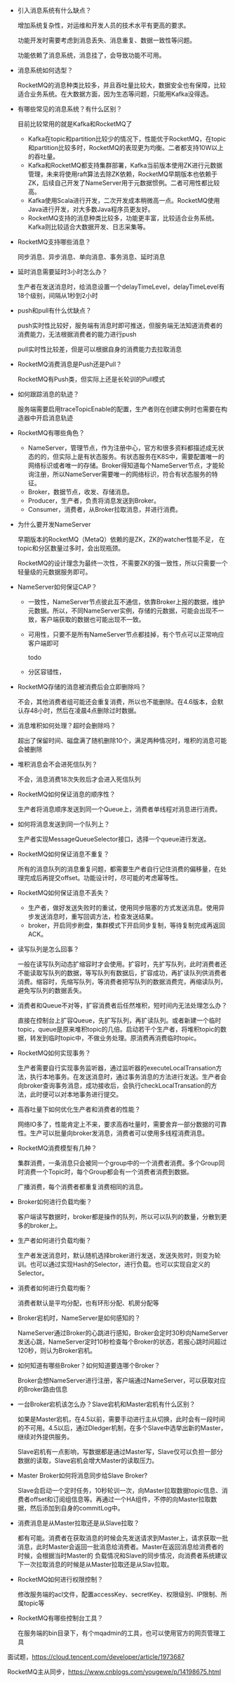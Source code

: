 - 引入消息系统有什么缺点？

  增加系统复杂性，对运维和开发人员的技术水平有更高的要求。

  功能开发时需要考虑到消息丢失、消息重复、数据一致性等问题。

  功能依赖了消息系统，消息挂了，会导致功能不可用。

  

- 消息系统如何选型？

  RocketMQ的消息种类比较多，并且吞吐量比较大，数据安全也有保障，比较适合业务系统。在大数据方面，因为生态等问题，只能用Kafka没得选。

  

- 有哪些常见的消息系统？有什么区别？

  目前比较常用的就是Kafka和RocketMQ了

  - Kafka在topic和partition比较少的情况下，性能优于RocketMQ，在topic和partition比较多时，RocketMQ的表现更为均衡。二者都支持10W以上的吞吐量。
  - Kafka和RocketMQ都支持集群部署，Kafka当前版本使用ZK进行元数据管理，未来将使用raft算法去除ZK依赖，RocketMQ早期版本也依赖于ZK，后续自己开发了NameServer用于元数据惯例。二者可用性都比较高。
  - Kafka使用Scala进行开发，二次开发成本稍微高一点。RocketMQ使用Java进行开发，对大多数Java程序员更友好。
  - RocketMQ支持的消息种类比较多，功能更丰富，比较适合业务系统。Kafka则比较适合大数据开发、日志采集等。

  

- RocketMQ支持哪些消息？

  同步消息、异步消息、单向消息、事务消息、延时消息

  

- 延时消息需要延时3小时怎么办？

  生产者在发送消息时，给消息设置一个delayTimeLevel，delayTimeLevel有18个级别，间隔从1秒到2小时

  

- push和pull有什么优缺点？

  push实时性比较好，服务端有消息时即可推送，但服务端无法知道消费者的消费能力，无法根据消费者的能力进行push

  pull实时性比较差，但是可以根据自身的消费能力去拉取消息

  

- RocketMQ消费消息是Push还是Pull？

  RocketMQ有Push类，但实际上还是长轮训的Pull模式

  

- 如何跟踪消息的轨迹？

  服务端需要启用traceTopicEnable的配置，生产者则在创建实例时也需要在构造器中开启消息轨迹

  

- RocketMQ有哪些角色？

  - NameServer，管理节点，作为注册中心，官方和很多资料都描述成无状态的的，但实际上是有状态服务。有状态服务在K8S中，需要配置唯一的网络标识或者唯一的存储。Broker得知道每个NameServer节点，才能轮询注册，所以NameServer需要唯一的网络标识，符合有状态服务的特征。
  - Broker，数据节点，收发、存储消息。
  - Producer，生产者，负责将消息发送到Broker。
  - Consumer，消费者，从Broker拉取消息，并进行消费。

  

- 为什么要开发NameServer

  早期版本的RocketMQ（MetaQ）依赖的是ZK，ZK的watcher性能不足， 在topic和分区数量过多时，会出现瓶颈。

  RocketMQ的设计理念为最终一次性，不需要ZK的强一致性，所以只需要一个轻量级的元数据服务即可。

  

- NameServer如何保证CAP？

  - 一致性，NameServer节点彼此互不通信，依靠Broker上报的数据，维护元数据。所以，不同NameServer实例，存储的元数据，可能会出现不一致，客户端获取的数据也可能出现不一致。

  - 可用性，只要不是所有NameServer节点都挂掉，有个节点可以正常响应客户端即可

    todo

  - 分区容错性，

  

- RocketMQ存储的消息被消费后会立即删除吗？

  不会，其他消费者组可能还会重复消费，所以也不能删除。在4.6版本，会默认存48小时，然后在凌晨4点删除过时数据。

  

- 消息堆积如何处理？超时会删除吗？

  超出了保留时间、磁盘满了随机删除10个，满足两种情况时，堆积的消息可能会被删除

  

- 堆积消息会不会进死信队列？

  不会，消息消费18次失败后才会进入死信队列

  

- RocketMQ如何保证消息的顺序性？

  生产者将消息顺序发送到同一个Queue上，消费者单线程对消息进行消费。

  

- 如何将消息发送到同一个队列上？

  生产者实现MessageQueueSelector接口，选择一个queue进行发送。

  

- RocketMQ如何保证消息不重复？

  所有的消息队列的消息重复问题，都需要生产者自行记住消费的偏移量，在处理完成后再提交offset。功能设计时，尽可能的考虑幂等性。

  

- RocketMQ如何保证消息不丢失？

  - 生产者，做好发送失败时的重试，使用同步阻塞的方式发送消息。使用异步发送消息时，重写回调方法，检查发送结果。
  - broker，开启同步刷盘，集群模式下开启同步复制，等待复制完成再返回ACK。
  
  
  
- 读写队列是怎么回事？

  一般在读写队列动态扩缩容时才会使用。扩容时，先扩写队列，此时消费者还不能读取写队列的数据，等写队列有数据后，扩容成功，再扩读队列供消费者消费。缩容时，先缩写队列，等消费者把写队列的数据消费完，再缩读队列，避免写队列的数据丢失。

  

- 消费者和Queue不对等，扩容消费者后任然堆积，短时间内无法处理怎么办？

  直接在控制台上扩容Queue，先扩写队列，再扩读队列。或者新建一个临时topic，queue是原来堆积topic的几倍。启动若干个生产者，将堆积topic的数据，转发到临时topic中，不做业务处理。原消费再消费临时topic。

  

- RocketMQ如何实现事务？

  生产者需要自行实现事务监听器，通过监听器的executeLocalTransation方法，执行本地事务。在发送消息时，通过事务消息的方法进行发送。生产者会向broker查询事务消息，成功接收后，会执行checkLocalTransation的方法，此时便可以对本地事务进行提交。

  

- 高吞吐量下如何优化生产者和消费者的性能？

  网络IO多了，性能肯定上不来，要求高吞吐量时，需要舍弃一部分数据的可靠性。生产可以批量向broker发消息，消费者可以使用多线程消费消息。

  

- RocketMQ消费模型有几种？

  集群消费，一条消息只会被同一个group中的一个消费者消费。多个Group同时消费一个Topic时，每个Group都会有一个消费者消费到数据。

  广播消费，每个消费者都重复消费相同的消息。

  

- Broker如何进行负载均衡？

  客户端读写数据时，broker都是操作的队列，所以可以队列的数量，分散到更多的broker上。

  

- 生产者如何进行负载均衡？

  生产者发送消息时，默认随机选择broker进行发送，发送失败时，则变为轮训。也可以通过实现Hash的Selector，进行负载。也可以实现自定义的Selector。

  

- 消费者如何进行负载均衡？

  消费者默认是平均分配，也有环形分配、机房分配等

  

- Broker宕机时，NameServer是如何感知的？

  NameServer通过Broker的心跳进行感知，Broker会定时30秒向NameServer发送心跳，NameServer定时10秒检查每个Broker的状态，若报心跳时间超过120秒，则认为Broker宕机。

  

- 如何知道有哪些Broker？如何知道要连哪个Broker？

  Broker会想NameServer进行注册，客户端通过NameServer，可以获取对应的Broker路由信息

  

- 一台Broker宕机该怎么办？Slave宕机和Master宕机有什么区别？

  如果是Master宕机，在4.5以前，需要手动进行主从切换，此时会有一段时间的不可用。4.5以后，通过Dledger机制，在多个Slave中选举出新的Master，继续对外提供服务。

  Slave宕机有一点影响，写数据都是通过Master写，Slave仅可以负担一部分数据的读取，Slave宕机会增大Master的读取压力。

  

- Master Broker如何将消息同步给Slave Broker?

  Slave会启动一个定时任务，10秒轮训一次，向Master拉取数据topic信息、消费者offset和订阅组信息等。再通过一个HA组件，不停的向Master拉取数据，然后添加到自身的commitLog中。

  

- 消费消息是从Master拉取还是从Slave拉取？

  都有可能。消费者在获取消息的时候会先发送请求到Master上，请求获取一批消息，此时Master会返回一批消息给消费者。Master在返回消息给消费者的时候，会根据当时Master的 负载情况和Slave的同步情况，向消费者系统建议下一次拉取消息的时候是从Master拉取还是从Slav拉取。

  

- RocketMQ如何进行权限控制？

  修改服务端的acl文件，配置accessKey、secretKey、权限级别、IP限制、所属topic等

  

- RocketMQ有哪些控制台工具？

  在服务端的bin目录下，有个mqadmin的工具，也可以使用官方的网页管理工具





面试题，https://cloud.tencent.com/developer/article/1973687

RocketMQ主从同步，https://www.cnblogs.com/yougewe/p/14198675.html